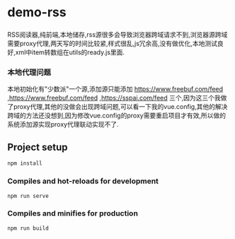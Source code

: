 # demo-rss
###
RSS阅读器,纯前端,本地储存,rss源很多会导致浏览器跨域请求不到,浏览器源跨域需要proxy代理,两天写的时间比较紧,样式很乱,js冗余高,没有做优化,本地测试良好,xml中item转数组在utils的ready.js里面.

### 本地代理问题
本地初始化有"少数派"一个源,添加源只能添加 https://www.freebuf.com/feed ,https://www.freebuf.com/feed ,https://sspai.com/feed 三个,因为这三个我做了proxy代理,其他的没做会出现跨域问题,可以看一下我的vue.config,其他的解决跨域的方法还没想到,因为修改vue.config的proxy需要重启项目才有效,所以做的系统添加源实现proxy代理联动实现不了.

## Project setup
```
npm install
```

### Compiles and hot-reloads for development
```
npm run serve
```

### Compiles and minifies for production
```
npm run build
```

